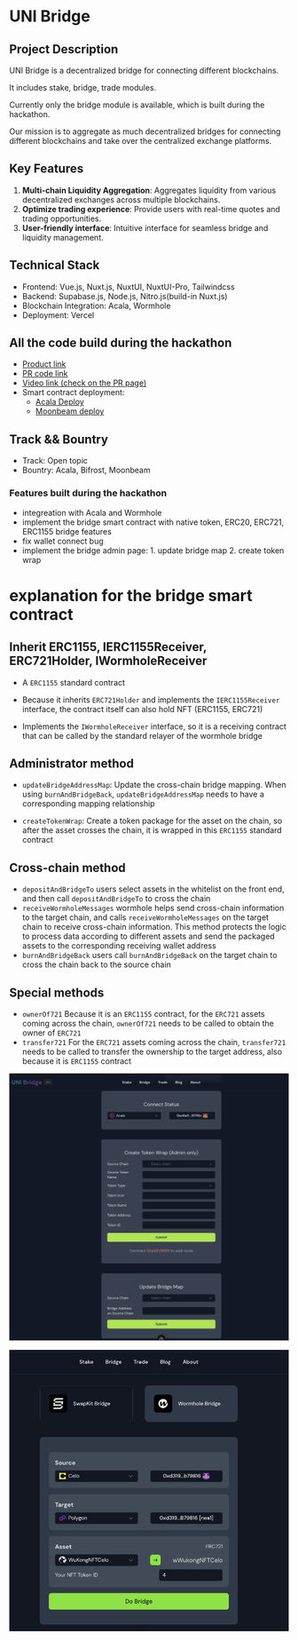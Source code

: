 # UNI Bridge

## Project Description

UNI Bridge is a decentralized bridge for connecting different blockchains.

It includes stake, bridge, trade modules.

Currently only the bridge module is available, which is built during the hackathon.

Our mission is to aggregate as much decentralized bridges for connecting different blockchains and take over the centralized exchange platforms.

## Key Features

1. **Multi-chain Liquidity Aggregation**:  Aggregates liquidity from various decentralized exchanges across multiple blockchains.
2. **Optimize trading experience**: Provide users with real-time quotes and trading opportunities.
3. **User-friendly interface**: Intuitive interface for seamless bridge and liquidity management.

## Technical Stack

* Frontend: Vue.js, Nuxt.js, NuxtUI, NuxtUI-Pro, Tailwindcss
* Backend: Supabase.js, Node.js, Nitro.js(build-in Nuxt.js)
* Blockchain Integration: Acala, Wormhole
* Deployment: Vercel

## All the code build during the hackathon

* [Product link](https://ub.rwa-wallet.com)
* [PR code link](https://github.com/HelloRWA/uni-bridge/pull/1)
* [Video link (check on the PR page)](https://github.com/HelloRWA/uni-bridge/pull/1)
* Smart contract deployment:
  * [Acala Deploy](https://blockscout.acala.network/address/0x0c7274b6a23C8B257868cab80B991370ca6b06D7)
  * [Moonbeam deploy](https://moonbase.moonscan.io/address/0xa3770576dbc489f421216eff43e39120d69e5f65)

## Track && Bountry

* Track: Open topic
* Bountry: Acala, Bifrost, Moonbeam

### Features built during the hackathon

* integreation with Acala and Wormhole
* implement the bridge smart contract with native token, ERC20, ERC721, ERC1155 bridge features
* fix wallet connect bug
* implement the bridge admin page: 1. update bridge map 2. create token wrap

# explanation for the bridge smart contract

## Inherit ERC1155, IERC1155Receiver, ERC721Holder, IWormholeReceiver

* A `ERC1155` standard contract

* Because it inherits `ERC721Holder` and implements the `IERC1155Receiver` interface, the contract itself can also hold NFT (ERC1155, ERC721)

* Implements the `IWormholeReceiver` interface, so it is a receiving contract that can be called by the standard relayer of the wormhole bridge

## Administrator method

* `updateBridgeAddressMap`: Update the cross-chain bridge mapping. When using `burnAndBridgeBack`, `updateBridgeAddressMap` needs to have a corresponding mapping relationship

* `createTokenWrap`: Create a token package for the asset on the chain, so after the asset crosses the chain, it is wrapped in this `ERC1155` standard contract

## Cross-chain method

* `depositAndBridgeTo` users select assets in the whitelist on the front end, and then call `depositAndBridgeTo` to cross the chain
* `receiveWormholeMessages` wormhole helps send cross-chain information to the target chain, and calls `receiveWormholeMessages` on the target chain to receive cross-chain information. This method protects the logic to process data according to different assets and send the packaged assets to the corresponding receiving wallet address
* `burnAndBridgeBack` users call `burnAndBridgeBack` on the target chain to cross the chain back to the source chain

## Special methods

* `ownerOf721` Because it is an `ERC1155` contract, for the `ERC721` assets coming across the chain, `ownerOf721` needs to be called to obtain the owner of `ERC721`
* `transfer721` For the `ERC721` assets coming across the chain, `transfer721` needs to be called to transfer the ownership to the target address, also because it is `ERC1155` contract

![admin page](./admin.png)

![wormhole page](./wormhole.png)